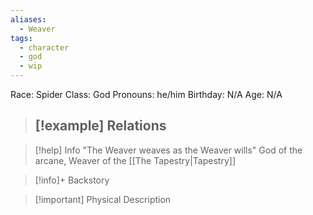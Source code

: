 ```yaml
---
aliases:
  - Weaver
tags:
  - character
  - god
  - wip
---
```

Race: Spider
Class: God
Pronouns: he/him
Birthday: N/A
Age: N/A

>[!example] Relations
> - 

>[!help] Info
>"The Weaver weaves as the Weaver wills"
> God of the arcane, Weaver of the [[The Tapestry|Tapestry]]
>

>[!info]+ Backstory
>

>[!important] Physical Description